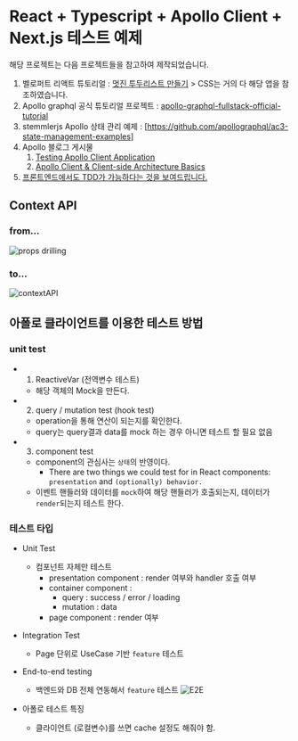 # React + Typescript + Apollo Client + Next.js 테스트 예제

해당 프로젝트는 다음 프로젝트들을 참고하여 제작되었습니다.

1. 벨로퍼트 리액트 튜토리얼 : [멋진 투두리스트 만들기](https://react.vlpt.us/mashup-todolist/01-create-components.html) > CSS는 거의 다 해당 앱을 참조하였습니다.
2. Apollo graphql 공식 튜토리얼 프로젝트 : [apollo-graphql-fullstack-official-tutorial](https://github.com/stemmlerjs/fullstack-tutorial)
3. stemmlerjs Apollo 상태 관리 예제 : [https://github.com/apollographql/ac3-state-management-examples]
4. Apollo 블로그 게시물
   1. [Testing Apollo Client Application](https://www.apollographql.com/blog/frontend/introduction-to-testing/)
   2. [Apollo Client & Client-side Architecture Basics](https://www.apollographql.com/blog/apollo-client/architecture/client-side-architecture-basics/)
5. [프론트엔드에서도 TDD가 가능하다는 것을 보여드립니다.](https://github.com/CodeSoom/frontend-tdd-feconf2020/blob/todo-app/src/Item.test.jsx)

## Context API

### from...

![props drilling](https://i.imgur.com/hX8jjXG.png)

### to...

![contextAPI](https://i.imgur.com/lYiiIZF.png)

## 아폴로 클라이언트를 이용한 테스트 방법

### unit test

- 1. ReactiveVar (전역변수 테스트)
  - 해당 객체의 Mock을 만든다.
- 2. query / mutation test (hook test)
  - operation을 통해 연산이 되는지를 확인한다.
  - query는 query결과 data를 mock 하는 경우 아니면 테스트 할 필요 없음
- 3. component test
  - component의 관심사는 `상태`의 반영이다.
    - There are two things we could test for in React components: `presentation` and `(optionally) behavior.`
  - 이벤트 핸들러와 데이터를 `mock`하여 해당 핸들러가 호출되는지, 데이터가 `render`되는지 테스트 한다.

### 테스트 타입

- Unit Test

  - 컴포넌트 자체만 테스트
    - presentation component : render 여부와 handler 호출 여부
    - container component :
      - query : success / error / loading
      - mutation : data
    - page component : render 여부

- Integration Test

  - Page 단위로 UseCase 기반 `feature` 테스트

- End-to-end testing

  - 백엔드와 DB 전체 연동해서 `feature` 테스트
    ![E2E](https://wp.apollographql.com/wp-content/uploads/2021/04/end-to-end_test.png)

- 아폴로 테스트 특징
  - 클라이언트 (로컬변수)를 쓰면 cache 설정도 해줘야 함.
